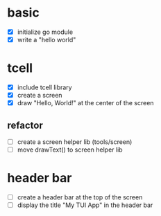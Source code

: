 # basic

- [x] initialize go module
- [x] write a "hello world"

# tcell

- [x] include tcell library
- [x] create a screen
- [x] draw "Hello, World!" at the center of the screen

## refactor

- [ ] create a screen helper lib (tools/screen)
- [ ] move drawText() to screen helper lib

# header bar

- [ ] create a header bar at the top of the screen
- [ ] display the title "My TUI App" in the header bar
